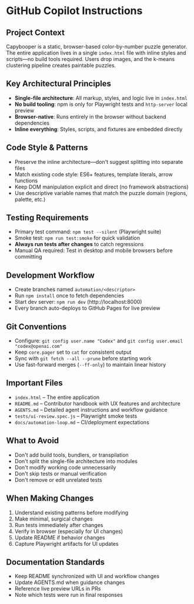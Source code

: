 # GitHub Copilot Instructions

## Project Context
Capybooper is a static, browser-based color-by-number puzzle generator. The entire application lives in a single `index.html` file with inline styles and scripts—no build tools required. Users drop images, and the k-means clustering pipeline creates paintable puzzles.

## Key Architectural Principles
- **Single-file architecture**: All markup, styles, and logic live in `index.html`
- **No build tooling**: npm is only for Playwright tests and `http-server` local preview
- **Browser-native**: Runs entirely in the browser without backend dependencies
- **Inline everything**: Styles, scripts, and fixtures are embedded directly

## Code Style & Patterns
- Preserve the inline architecture—don't suggest splitting into separate files
- Match existing code style: ES6+ features, template literals, arrow functions
- Keep DOM manipulation explicit and direct (no framework abstractions)
- Use descriptive variable names that match the puzzle domain (regions, palette, etc.)

## Testing Requirements
- Primary test command: `npm test --silent` (Playwright suite)
- Smoke test: `npm run test:smoke` for quick validation
- **Always run tests after changes** to catch regressions
- Manual QA required: Test in desktop and mobile browsers before committing

## Development Workflow
- Create branches named `automation/<descriptor>`
- Run `npm install` once to fetch dependencies
- Start dev server: `npm run dev` (http://localhost:8000)
- Every branch auto-deploys to GitHub Pages for live preview

## Git Conventions
- Configure: `git config user.name "Codex"` and `git config user.email "codex@openai.com"`
- Keep `core.pager` set to `cat` for consistent output
- Sync with `git fetch --all --prune` before starting work
- Use fast-forward merges (`--ff-only`) to maintain linear history

## Important Files
- `index.html` – The entire application
- `README.md` – Contributor handbook with UX features and architecture
- `AGENTS.md` – Detailed agent instructions and workflow guidance
- `tests/ui-review.spec.js` – Playwright smoke tests
- `docs/automation-loop.md` – CI/deployment expectations

## What to Avoid
- Don't add build tools, bundlers, or transpilation
- Don't split the single-file architecture into modules
- Don't modify working code unnecessarily
- Don't skip tests or manual verification
- Don't remove or edit unrelated tests

## When Making Changes
1. Understand existing patterns before modifying
2. Make minimal, surgical changes
3. Run tests immediately after changes
4. Verify in browser (especially for UI changes)
5. Update README if behavior changes
6. Capture Playwright artifacts for UI updates

## Documentation Standards
- Keep README synchronized with UI and workflow changes
- Update AGENTS.md when guidance changes
- Reference live preview URLs in PRs
- Note which tests were run in final responses
